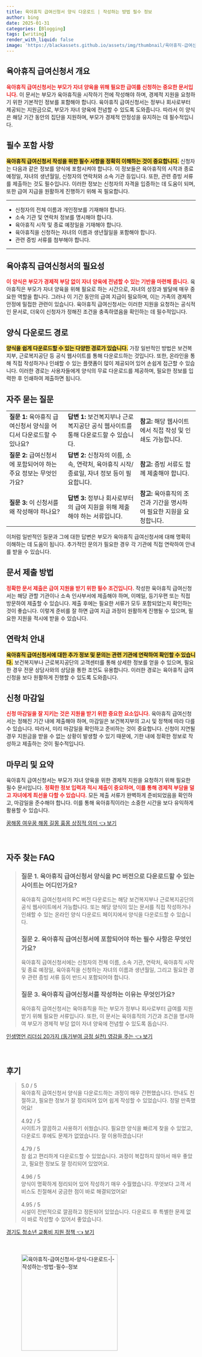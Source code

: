 ```yaml
---
title: 육아휴직 급여신청서 양식 다운로드 | 작성하는 방법 필수 정보
author: bing
date: 2025-01-31
categories: [Blogging]
tags: [writing]
render_with_liquid: false
image: 'https://blackassets.github.io/assets/img/thumbnail/육아휴직-급여신청서-양식-다운로드-|-작성하는-방법-필수-정보.webp'
---
```



<h2 id='육아휴직 급여신청서 개요'>육아휴직 급여신청서 개요</h2>

<p><b><span style="color: #ee2323;">육아휴직 급여신청서는 부모가 자녀 양육을 위해 필요한 급여를 신청하는 중요한 문서입니다.</span></b> 이 문서는 부모가 육아휴직을 시작하기 전에 작성해야 하며, 경제적 지원을 요청하기 위한 기본적인 정보를 포함해야 합니다. 육아휴직 급여신청서는 정부나 회사로부터 제공되는 지원금으로, 부모가 자녀 양육에 전념할 수 있도록 도와줍니다. 따라서 이 양식은 해당 기간 동안의 집단을 지원하며, 부모가 경제적 안정성을 유지하는 데 필수적입니다.</p>

<h2 id='필수 포함 사항'>필수 포함 사항</h2>

<p><b><span style="background-color: #ffe066;">육아휴직 급여신청서 작성을 위한 필수 사항을 정확히 이해하는 것이 중요합니다.</span></b> 신청자는 다음과 같은 정보를 양식에 포함시켜야 합니다. 이 정보들은 육아휴직의 시작과 종료 예정일, 자녀의 생년월일, 신청자의 연락처와 소속 기관 등입니다. 또한, 관련 증빙 서류를 제출하는 것도 필수입니다. 이러한 정보는 신청자의 자격을 입증하는 데 도움이 되며, 또한 급여 지급을 원활하게 진행하기 위해 꼭 필요합니다.</p>

<hr />

<ul>
    <li>신청자의 전체 이름과 개인정보를 기재해야 합니다.</li>
    <li>소속 기관 및 연락처 정보를 명시해야 합니다.</li>
    <li>육아휴직 시작 및 종료 예정일을 기재해야 합니다.</li>
    <li>육아휴직을 신청하는 자녀의 이름과 생년월일을 포함해야 합니다.</li>
    <li>관련 증빙 서류를 첨부해야 합니다.</li>
</ul>

<hr />

<h2 id='육아휴직 급여신청서의 필요성'>육아휴직 급여신청서의 필요성</h2>

<p><b><span style="color: #ee2323;">이 양식은 부모가 경제적 부담 없이 자녀 양육에 전념할 수 있는 기반을 마련해 줍니다.</span></b> 육아휴직은 부모가 자녀 양육을 위해 필요로 하는 시간으로, 자녀의 성장과 발달에 매우 중요한 역할을 합니다. 그러나 이 기간 동안의 급여 지급이 필요하며, 이는 가족의 경제적 안정에 밀접한 관련이 있습니다. 육아휴직 급여신청서는 이러한 지원을 요청하는 공식적인 문서로, 더욱이 신청자가 정해진 조건을 충족하였음을 확인하는 데 필수적입니다.</p>

<h2 id='양식 다운로드 경로'>양식 다운로드 경로</h2>

<p><b><span style="background-color: #ffe066;">양식을 쉽게 다운로드할 수 있는 다양한 경로가 있습니다.</span></b> 가장 일반적인 방법은 보건복지부, 근로복지공단 등 공식 웹사이트를 통해 다운로드하는 것입니다. 또한, 온라인을 통해 직접 작성하거나 인쇄할 수 있는 플랫폼이 많이 제공되어 있어 손쉽게 접근할 수 있습니다. 이러한 경로는 사용자들에게 양식의 무료 다운로드를 제공하며, 필요한 정보를 입력한 후 인쇄하여 제출하면 됩니다.</p>

<h2 id='자주 묻는 질문'>자주 묻는 질문</h2>

<table>
    <tr>
        <td><b>질문 1:</b> 육아휴직 급여신청서 양식을 어디서 다운로드할 수 있나요?</td>
        <td><b>답변 1:</b> 보건복지부나 근로복지공단 공식 웹사이트를 통해 다운로드할 수 있습니다.</td>
        <td><b>참고:</b> 해당 웹사이트에서 직접 작성 및 인쇄도 가능합니다.</td>
    </tr>
    <tr>
        <td><b>질문 2:</b> 급여신청서에 포함되어야 하는 주요 정보는 무엇인가요?</td>
        <td><b>답변 2:</b> 신청자의 이름, 소속, 연락처, 육아휴직 시작/종료일, 자녀 정보 등이 필요합니다.</td>
        <td><b>참고:</b> 증빙 서류도 함께 제출해야 합니다.</td>
    </tr>
    <tr>
        <td><b>질문 3:</b> 이 신청서를 왜 작성해야 하나요?</td>
        <td><b>답변 3:</b> 정부나 회사로부터의 급여 지원을 위해 제출해야 하는 서류입니다.</td>
        <td><b>참고:</b> 육아휴직의 조건과 기간을 명시하여 필요한 지원을 요청합니다.</td>
    </tr>
</table>

<p>이처럼 일반적인 질문과 그에 대한 답변은 부모가 육아휴직 급여신청서에 대해 명확히 이해하는 데 도움이 됩니다. 추가적인 문의가 필요한 경우 각 기관에 직접 연락하여 안내를 받을 수 있습니다.</p>

<h2 id='문서 제출 방법'>문서 제출 방법</h2>

<p><b><span style="color: #ee2323;">정확한 문서 제출은 급여 지원을 받기 위한 필수 조건입니다.</span></b> 작성한 육아휴직 급여신청서는 해당 관할 기관이나 소속 인사부서에 제출해야 하며, 이메일, 등기우편 또는 직접 방문하여 제출할 수 있습니다. 제출 후에는 필요한 서류가 모두 포함되었는지 확인하는 것이 좋습니다. 이렇게 준비를 잘 하면 급여 지급 과정이 원활하게 진행될 수 있으며, 필요한 지원을 적시에 받을 수 있습니다.</p>

<h2 id='연락처 안내'>연락처 안내</h2>

<p><b><span style="background-color: #ffe066;">육아휴직 급여신청서에 대한 추가 정보 및 문의는 관련 기관에 연락하여 확인할 수 있습니다.</span></b> 보건복지부나 근로복지공단의 고객센터를 통해 상세한 정보를 얻을 수 있으며, 필요한 경우 전문 상담사와의 상담을 통한 조언도 유용합니다. 이러한 경로는 육아휴직 급여 신청을 보다 원활하게 진행할 수 있도록 도와줍니다.</p>

<h2 id='신청 마감일'>신청 마감일</h2>

<p><b><span style="color: #ee2323;">신청 마감일을 잘 지키는 것은 지원을 받기 위한 중요한 요소입니다.</span></b> 육아휴직 급여신청서는 정해진 기간 내에 제출해야 하며, 마감일은 보건복지부의 고시 및 정책에 따라 다를 수 있습니다. 따라서, 미리 마감일을 확인하고 준비하는 것이 중요합니다. 신청이 지연될 경우 지원금을 받을 수 없는 상황이 발생할 수 있기 때문에, 기한 내에 정확한 정보로 작성하고 제출하는 것이 필수적입니다.</p>

<h2 id='마무리 및 요약'>마무리 및 요약</h2>

<p>육아휴직 급여신청서는 부모가 자녀 양육을 위한 경제적 지원을 요청하기 위해 필요한 필수 문서입니다. <b><span style="color: #ee2323;">정확한 정보 입력과 적시 제출이 중요하며, 이를 통해 경제적 부담을 덜고 자녀에게 최선을 다할 수 있습니다.</span></b> 모든 제출 서류가 완벽하게 준비되었음을 확인하고, 마감일을 준수해야 합니다. 이를 통해 육아휴직이라는 소중한 시간을 보다 유익하게 활용할 수 있습니다.</p>


<p><a class="click-button" title="꿈해몽 여우꿈 해몽 길몽 흉몽 상징적 의미" href="https://blackassets.github.io/posts/%EA%BF%88%ED%95%B4%EB%AA%BD-%EC%97%AC%EC%9A%B0%EA%BF%88-%ED%95%B4%EB%AA%BD-%EA%B8%B8%EB%AA%BD-%ED%9D%89%EB%AA%BD-%EC%83%81%EC%A7%95%EC%A0%81-%EC%9D%98%EB%AF%B8/" rel="dofollow">꿈해몽 여우꿈 해몽 길몽 흉몽 상징적 의미 👈 보기</a></p><br>
<h2 id='자주_찾는_FAQ'>자주 찾는 FAQ</h2>
<div itemscope="" itemtype="https://schema.org/FAQPage"> 
<blockquote> 
<div itemscope="" itemprop="mainEntity" itemtype="https://schema.org/Question"> 
<h3 itemprop="name">질문 1. 육아휴직 급여신청서 양식을 PC 버전으로 다운로드할 수 있는 사이트는 어디인가요?</h3> 
<div itemscope="" itemprop="acceptedAnswer" itemtype="https://schema.org/Answer"> 
<span itemprop="text"> 
<p>육아휴직 급여신청서의 PC 버전 다운로드는 해당 보건복지부나 근로복지공단의 공식 웹사이트에서 가능합니다. 또는 해당 양식이 있는 문서를 직접 작성하거나 인쇄할 수 있는 온라인 양식 다운로드 페이지에서 양식을 다운로드할 수 있습니다.</p> 
</span> 
</div> 
</div> 
<div itemscope="" itemprop="mainEntity" itemtype="https://schema.org/Question"> 
<h3 itemprop="name">질문 2. 육아휴직 급여신청서에 포함되어야 하는 필수 사항은 무엇인가요?</h3> 
<div itemscope="" itemprop="acceptedAnswer" itemtype="https://schema.org/Answer"> 
<span itemprop="text"> 
<p>육아휴직 급여신청서에는 신청자의 전체 이름, 소속 기관, 연락처, 육아휴직 시작 및 종료 예정일, 육아휴직을 신청하는 자녀의 이름과 생년월일, 그리고 필요한 경우 관련 증빙 서류 등이 반드시 포함되어야 합니다.</p> 
</span> 
</div> 
</div> 
<div itemscope="" itemprop="mainEntity" itemtype="https://schema.org/Question"> 
<h3 itemprop="name">질문 3. 육아휴직 급여신청서를 작성하는 이유는 무엇인가요?</h3> 
<div itemscope="" itemprop="acceptedAnswer" itemtype="https://schema.org/Answer"> 
<span itemprop="text"> 
<p>육아휴직 급여신청서는 육아휴직을 하는 부모가 정부나 회사로부터 급여를 지원받기 위해 필요한 서류입니다. 또한, 이 문서는 육아휴직의 기간과 조건을 명시하여 부모가 경제적 부담 없이 자녀 양육에 전념할 수 있도록 돕습니다.</p> 
</span> 
</div> 
</div> 
</blockquote> 
</div>
<p><a class="click-button" title="인생명언 리더십 20가지 (동기부여 긍정 실천) 영감을 주는" href="https://blackassets.github.io/posts/%EC%9D%B8%EC%83%9D%EB%AA%85%EC%96%B8-%EB%A6%AC%EB%8D%94%EC%8B%AD-20%EA%B0%80%EC%A7%80-(%EB%8F%99%EA%B8%B0%EB%B6%80%EC%97%AC-%EA%B8%8D%EC%A0%95-%EC%8B%A4%EC%B2%9C)-%EC%98%81%EA%B0%90%EC%9D%84-%EC%A3%BC%EB%8A%94/" rel="dofollow">인생명언 리더십 20가지 (동기부여 긍정 실천) 영감을 주는 👈 보기</a></p><br>
<h2 id='후기'>후기</h2>
<div itemscope itemtype="https://schema.org/Product">
  <blockquote>
  <div itemprop="review" itemscope itemtype="https://schema.org/Review">
      <div itemprop="reviewRating" itemscope itemtype="https://schema.org/Rating"> <span itemprop="ratingValue">5.0</span> / <span itemprop="bestRating">5</span> </div>
      <span itemprop="reviewBody">육아휴직 급여신청서 양식을 다운로드하는 과정이 매우 간편했습니다. 안내도 친절하고, 필요한 정보가 잘 정리되어 있어 쉽게 작성할 수 있었습니다. 정말 만족했어요!</span>
  </div>
  <br>
  <div itemprop="review" itemscope itemtype="https://schema.org/Review">
      <div itemprop="reviewRating" itemscope itemtype="https://schema.org/Rating"> <span itemprop="ratingValue">4.92</span> / <span itemprop="bestRating">5</span> </div>
      <span itemprop="reviewBody">사이트가 깔끔하고 사용하기 쉬웠습니다. 필요한 양식을 빠르게 찾을 수 있었고, 다운로드 후에도 문제가 없었습니다. 잘 이용하겠습니다!</span>
  </div>
  <br>
  <div itemprop="review" itemscope itemtype="https://schema.org/Review">
      <div itemprop="reviewRating" itemscope itemtype="https://schema.org/Rating"> <span itemprop="ratingValue">4.79</span> / <span itemprop="bestRating">5</span> </div>
      <span itemprop="reviewBody">참 쉽고 편리하게 다운로드할 수 있었습니다. 과정이 복잡하지 않아서 매우 좋았고, 필요한 정보도 잘 정리되어 있었어요.</span>
  </div>
  <br>
  <div itemprop="review" itemscope itemtype="https://schema.org/Review">
      <div itemprop="reviewRating" itemscope itemtype="https://schema.org/Rating"> <span itemprop="ratingValue">4.96</span> / <span itemprop="bestRating">5</span> </div>
      <span itemprop="reviewBody">양식이 명확하게 정리되어 있어 작성하기 매우 수월했습니다. 무엇보다 고객 서비스도 친절해서 궁금한 점이 바로 해결되었어요!</span>
  </div>
  <br>
  <div itemprop="review" itemscope itemtype="https://schema.org/Review">
      <div itemprop="reviewRating" itemscope itemtype="https://schema.org/Rating"> <span itemprop="ratingValue">4.95</span> / <span itemprop="bestRating">5</span> </div>
      <span itemprop="reviewBody">시설이 전반적으로 깔끔하고 정돈되어 있었습니다. 다운로드 후 특별한 문제 없이 바로 작성할 수 있어서 좋았습니다.</span>
  </div>
  </blockquote>
</div>
<p><a class="click-button" title="경기도 청소년 교통비 지원 정책" href="https://blackassets.github.io/posts/%EA%B2%BD%EA%B8%B0%EB%8F%84-%EC%B2%AD%EC%86%8C%EB%85%84-%EA%B5%90%ED%86%B5%EB%B9%84-%EC%A7%80%EC%9B%90-%EC%A0%95%EC%B1%85/" rel="dofollow">경기도 청소년 교통비 지원 정책 👈 보기</a></p><br>
<figure class="image"><img src="https://blackassets.github.io/assets/img/thumbnail/육아휴직-급여신청서-양식-다운로드-|-작성하는-방법-필수-정보.webp" alt="육아휴직-급여신청서-양식-다운로드-|-작성하는-방법-필수-정보" width="256" height="256"></figure>